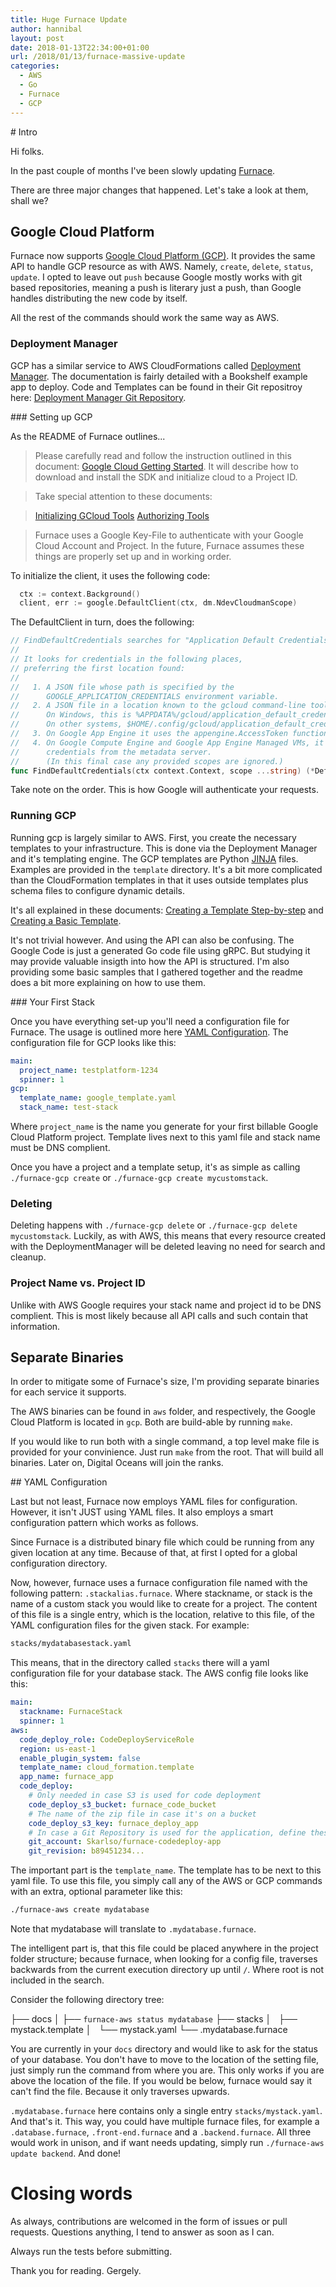 ```yaml
---
title: Huge Furnace Update
author: hannibal
layout: post
date: 2018-01-13T22:34:00+01:00
url: /2018/01/13/furnace-massive-update
categories:
  - AWS
  - Go
  - Furnace
  - GCP
---
```


# Intro

Hi folks.

In the past couple of months I've been slowly updating [Furnace](https://github.com/Skarlso/go-furnace).

There are three major changes that happened. Let's take a look at them, shall we?

## Google Cloud Platform

Furnace now supports [Google Cloud Platform (GCP)](https://cloud.google.com). It provides the same API to handle GCP resource as with AWS. Namely, `create`, `delete`, `status`, `update`. I opted to leave out `push` because Google mostly works with git based repositories, meaning a push is literary just a push, than Google handles distributing the new code by itself.

All the rest of the commands should work the same way as AWS.

### Deployment Manager

GCP has a similar service to AWS CloudFormations called [Deployment Manager](https://cloud.google.com/deployment-manager/docs/). The documentation is fairly detailed with a Bookshelf example app to deploy. Code and Templates can be found in their Git repositroy here: [Deployment Manager Git Repository](https://github.com/GoogleCloudPlatform/deploymentmanager-samples).

### Setting up GCP

As the README of Furnace outlines...

> Please carefully read and follow the instruction outlined in this document: [Google Cloud Getting Started](https://cloud.google.com/sdk/#Quick_Start). It will describe how to download and install the SDK and initialize cloud to a Project ID.

> Take special attention to these documents:

> [Initializing GCloud Tools](https://cloud.google.com/sdk/docs/initializing)
> [Authorizing Tools](https://cloud.google.com/sdk/docs/authorizing)

> Furnace uses a Google Key-File to authenticate with your Google Cloud Account and Project.
>In the future, Furnace assumes these things are properly set up and in working order.

To initialize the client, it uses the following code:

~~~go
  ctx := context.Background()
  client, err := google.DefaultClient(ctx, dm.NdevCloudmanScope)
~~~

The DefaultClient in turn, does the following:

~~~go
// FindDefaultCredentials searches for "Application Default Credentials".
//
// It looks for credentials in the following places,
// preferring the first location found:
//
//   1. A JSON file whose path is specified by the
//      GOOGLE_APPLICATION_CREDENTIALS environment variable.
//   2. A JSON file in a location known to the gcloud command-line tool.
//      On Windows, this is %APPDATA%/gcloud/application_default_credentials.json.
//      On other systems, $HOME/.config/gcloud/application_default_credentials.json.
//   3. On Google App Engine it uses the appengine.AccessToken function.
//   4. On Google Compute Engine and Google App Engine Managed VMs, it fetches
//      credentials from the metadata server.
//      (In this final case any provided scopes are ignored.)
func FindDefaultCredentials(ctx context.Context, scope ...string) (*DefaultCredentials, error) {
~~~

Take note on the order. This is how Google will authenticate your requests.

### Running GCP

Running gcp is largely similar to AWS. First, you create the necessary templates to your infrastructure. This is done via the Deployment Manager and it's templating engine. The GCP templates are Python [JINJA](http://jinja.pocoo.org/) files. Examples are provided in the `template` directory. It's a bit more complicated than the CloudFormation templates in that it uses outside templates plus schema files to configure dynamic details.

It's all explained in these documents: [Creating a Template Step-by-step](https://cloud.google.com/deployment-manager/docs/step-by-step-guide/create-a-template) and [Creating a Basic Template](https://cloud.google.com/deployment-manager/docs/configuration/templates/create-basic-template).

It's not trivial however. And using the API can also be confusing. The Google Code is just a generated Go code file using gRPC. But studying it may provide valuable insigth into how the API is structured. I'm also providing some basic samples that I gathered together and the readme does a bit more explaining on how to use them.

### Your First Stack

Once you have everything set-up you'll need a configuration file for Furnace. The usage is outlined more here [YAML Configuration](##YAML-Configuration). The configuration file for GCP looks like this:

~~~yaml
main:
  project_name: testplatform-1234
  spinner: 1
gcp:
  template_name: google_template.yaml
  stack_name: test-stack

~~~

Where `project_name` is the name you generate for your first billable Google Cloud Platform project. Template lives next to this yaml file and stack name must be DNS complient.

Once you have a project and a template setup, it's as simple as calling `./furnace-gcp create` or `./furnace-gcp create mycustomstack`.

### Deleting

Deleting happens with `./furnace-gcp delete` or `./furnace-gcp delete mycustomstack`. Luckily, as with AWS, this means that every resource created with the DeploymentManager will be deleted leaving no need for search and cleanup.

### Project Name vs. Project ID

Unlike with AWS Google requires your stack name and project id to be DNS complient. This is most likely because all API calls and such contain that information.

## Separate Binaries

In order to mitigate some of Furnace's size, I'm providing separate binaries for each service it supports.

The AWS binaries can be found in `aws` folder, and respectively, the Google Cloud Platform is located in `gcp`. Both are build-able by running `make`.

If you would like to run both with a single command, a top level make file is provided for your convinience. Just run `make` from the root. That will build all binaries. Later on, Digital Oceans will join the ranks.

## YAML Configuration

Last but not least, Furnace now employs YAML files for configuration. However, it isn't JUST using YAML files. It also employs a smart configuration pattern which works as follows.

Since Furnace is a distributed binary file which could be running from any given location at any time. Because of that, at first I opted for a global configuration directory.

Now, however, furnace uses a furnace configuration file named with the following pattern: `.stackalias.furnace`. Where stackname, or stack is the name of a custom stack you would like to create for a project. The content of this file is a single entry, which is the location, relative to this file, of the YAML configuration files for the given stack. For example:

~~~bash
stacks/mydatabasestack.yaml
~~~

This means, that in the directory called `stacks` there will a yaml configuration file for your database stack. The AWS config file looks like this:

~~~YAML
main:
  stackname: FurnaceStack
  spinner: 1
aws:
  code_deploy_role: CodeDeployServiceRole
  region: us-east-1
  enable_plugin_system: false
  template_name: cloud_formation.template
  app_name: furnace_app
  code_deploy:
    # Only needed in case S3 is used for code deployment
    code_deploy_s3_bucket: furnace_code_bucket
    # The name of the zip file in case it's on a bucket
    code_deploy_s3_key: furnace_deploy_app
    # In case a Git Repository is used for the application, define these two settings
    git_account: Skarlso/furnace-codedeploy-app
    git_revision: b89451234...

~~~

The important part is the `template_name`. The template has to be next to this yaml file. To use this file, you simply call any of the AWS or GCP commands with an extra, optional parameter like this:

~~~bash
./furnace-aws create mydatabase
~~~

Note that mydatabase will translate to `.mydatabase.furnace`.

The intelligent part is, that this file could be placed anywhere in the project folder structure; because furnace, when looking for a config file, traverses backwards from the current execution directory up until `/`. Where root is not included in the search.

Consider the following directory tree:

├── docs
│   ├── `furnace-aws status mydatabase`
├── stacks
│   ├── mystack.template
│   └── mystack.yaml
└── .mydatabase.furnace

You are currently in your `docs` directory and would like to ask for the status of your database. You don't have to move to the location of the setting file, just simply run the command from where you are. This only works if you are above the location of the file. If you would be below, furnace would say it can't find the file. Because it only traverses upwards.

`.mydatabase.furnace` here contains only a single entry `stacks/mystack.yaml`. And that's it. This way, you could have multiple furnace files, for example a `.database.furnace`, `.front-end.furnace` and a `.backend.furnace`. All three would work in unison, and if want needs updating, simply run `./furnace-aws update backend`. And done!

# Closing words

As always, contributions are welcomed in the form of issues or pull requests. Questions anything, I tend to answer as soon as I can.

Always run the tests before submitting.

Thank you for reading.
Gergely.
